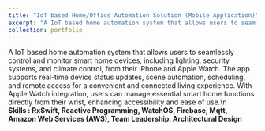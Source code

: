 ```yaml
---
title: "IoT based Home/Office Automation Solution (Mobile Application)"
excerpt: "A IoT based home automation system that allows users to seamlessly control and monitor smart home devices, including lighting, security systems, and climate control, from their iPhone and Apple Watch. The app supports real-time device status updates, scene automation, scheduling, and remote access for a convenient and connected living experience. With Apple Watch integration, users can manage essential smart home functions directly from their wrist, enhancing accessibility and ease of use.<br /><b>Skills : RxSwift, Reactive Programming, WatchOS, Firebase, Mqtt, Amazon Web Services (AWS), Team Leadership, Architectural Design</b>"
collection: portfolio
---
```


A IoT based home automation system that allows users to seamlessly control and monitor smart home devices, including lighting, security systems, and climate control, from their iPhone and Apple Watch. The app supports real-time device status updates, scene automation, scheduling, and remote access for a convenient and connected living experience. With Apple Watch integration, users can manage essential smart home functions directly from their wrist, enhancing accessibility and ease of use.\n <br /><b>Skills : RxSwift, Reactive Programming, WatchOS, Firebase, Mqtt, Amazon Web Services (AWS), Team Leadership, Architectural Design</b>
